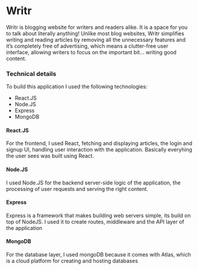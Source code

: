 <h1>Writr</h1>
<p>Writr is blogging website for writers and readers alike. It is a space for you to talk about literally anything! Unlike most blog websites, Writr simplifies writing and reading articles by removing all the unnecessary features and it’s completely free of advertising, which means a clutter-free user interface, allowing writers to focus on the important bit... writing good content.</p>

<h3>Technical details</h3>
<p>To build this application I used the following technologies:</p>

<ul>
    <li>React.JS</li>
    <li>Node.JS</li>
    <li>Express</li>
    <li>MongoDB</li>
</ul>

<h4>React.JS</h4>
<p>For the frontend, I used React, fetching and displaying articles, the login and signup UI, handling user interaction with the application. Basically everyhing the user sees was built using React.</p>

<h4>Node.JS</h4>
<p>I used Node.JS for the backend server-side logic of the application, the processing of user requests and serving the right content.</p>

<h4>Express</h4>
<p>Express is a framework that makes building web servers simple, its build on top of NodeJS. I used it to create routes, middleware and the API layer of the application</p>

<h4>MongoDB</h4>
<p>For the database layer, I used mongoDB because it comes with Atlas, which is a cloud platform for creating and hosting databases</p>
